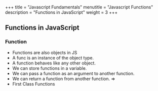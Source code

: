 +++
title = "Javascript Fundamentals"
menutitle = "Javascript Functions"
description = "Functions in JavaScript"
weight = 3
+++

## Functions in JavaScript

### Function

- Functions are also objects in JS
- A func is an instance of the object type.
- A function behaves like any other object.
- We can store functions in a variable.
- We can pass a function as an argument to another function.
- We can return a function from another function. =>
- First Class Functions
